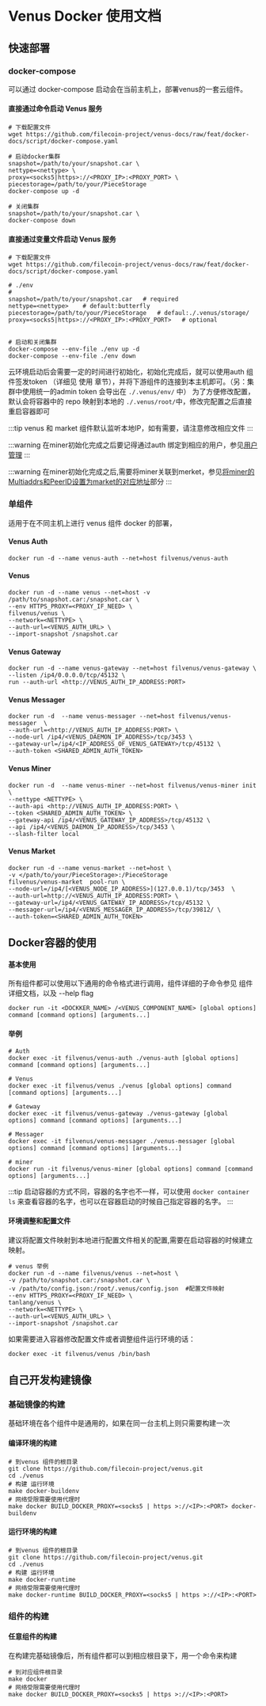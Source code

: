 # Venus Docker 使用文档

## 快速部署

### docker-compose
可以通过 docker-compose 启动会在当前主机上，部署venus的一套云组件。

#### 直接通过命令启动 Venus 服务

```shell
# 下载配置文件
wget https://github.com/filecoin-project/venus-docs/raw/feat/docker-docs/script/docker-compose.yaml

# 启动docker集群
snapshot=/path/to/your/snapshot.car \
nettype=<nettype> \
proxy=<socks5|https>://<PROXY_IP>:<PROXY_PORT> \
piecestorage=/path/to/your/PieceStorage
docker-compose up -d

# 关闭集群
snapshot=/path/to/your/snapshot.car \
docker-compose down
```


#### 直接通过变量文件启动 Venus 服务

```shell
# 下载配置文件
wget https://github.com/filecoin-project/venus-docs/raw/feat/docker-docs/script/docker-compose.yaml 

# ./env 
# 
snapshot=/path/to/your/snapshot.car   # required
nettype=<nettype>    # default:butterfly
piecestorage=/path/to/your/PieceStorage   # defaul:./.venus/storage/
proxy=<socks5|https>://<PROXY_IP>:<PROXY_PORT>   # optional
 

# 启动和关闭集群
docker-compose --env-file ./env up -d
docker-compose --env-file ./env down
```

云环境启动后会需要一定的时间进行初始化，初始化完成后，就可以使用auth 组件签发token （详细见 使用 章节），并将下游组件的连接到本主机即可。（另：集群中使用统一的admin token 会导出在 `./.venus/env/` 中）
为了方便修改配置，默认会将容器中的 repo 映射到本地的 `./.venus/root/`中，修改完配置之后直接重启容器即可

:::tip
venus 和 market 组件默认监听本地IP，如有需要，请注意修改相应文件
:::

:::warning
在miner初始化完成之后要记得通过auth 绑定到相应的用户，参见[用户管理](https://venus.filecoin.io/zh/guide/Using-venus-Shared-Modules.html#%E5%AF%B9%E4%BA%8E%E5%85%B1%E4%BA%AB%E6%A8%A1%E5%9D%97%E7%9A%84%E7%AE%A1%E7%90%86%E5%91%98)
:::

:::warning
在miner初始化完成之后,需要将miner关联到merket，参见[将miner的Multiaddrs和PeerID设置为market的对应地址](https://venus.filecoin.io/zh/market/using-venus-market-for-miner.html#%E4%BD%BF%E7%94%A8%E8%87%AA%E5%B7%B1%E7%9A%84venus%E8%8A%82%E7%82%B9)部分
:::


### 单组件

适用于在不同主机上进行 venus 组件 docker 的部署，

#### Venus Auth

```shell
docker run -d --name venus-auth --net=host filvenus/venus-auth
```

#### Venus

```shell
docker run -d --name venus --net=host -v /path/to/snapshot.car:/snapshot.car \
--env HTTPS_PROXY=<PROXY_IF_NEED> \
filvenus/venus \
--network=<NETTYPE> \
--auth-url=<VENUS_AUTH_URL> \
--import-snapshot /snapshot.car 
```

#### Venus Gateway

```shell
docker run -d --name venus-gateway --net=host filvenus/venus-gateway \
--listen /ip4/0.0.0.0/tcp/45132 \
run --auth-url <http://VENUS_AUTH_IP_ADDRESS:PORT>
```


#### Venus Messager

```shell
docker run -d  --name venus-messager --net=host filvenus/venus-messager  \
--auth-url=<http://VENUS_AUTH_IP_ADDRESS:PORT> \
--node-url /ip4/<VENUS_DAEMON_IP_ADDRESS>/tcp/3453 \
--gateway-url=/ip4/<IP_ADDRESS_OF_VENUS_GATEWAY>/tcp/45132 \
--auth-token <SHARED_ADMIN_AUTH_TOKEN> 
```

#### Venus Miner

```shell
docker run -d  --name venus-miner --net=host filvenus/venus-miner init \
--nettype <NETTYPE> \
--auth-api <http://VENUS_AUTH_IP_ADDRESS:PORT> \
--token <SHARED_ADMIN_AUTH_TOKEN> \
--gateway-api /ip4/<VENUS_GATEWAY_IP_ADDRESS>/tcp/45132 \
--api /ip4/<VENUS_DAEMON_IP_ADDRESS>/tcp/3453 \
--slash-filter local
```


#### Venus Market

```shell
docker run -d --name venus-market --net=host \
-v </path/to/your/PieceStorage>:/PieceStorage
filvenus/venus-market  pool-run \
--node-url=/ip4/[<VENUS_NODE_IP_ADDRESS>](127.0.0.1)/tcp/3453  \
--auth-url=http://<VENUS_AUTH_IP_ADDRESS:PORT> \
--gateway-url=/ip4/<VENUS_GATEWAY_IP_ADDRESS>/tcp/45132 \
--messager-url=/ip4/<VENUS_MESSAGER_IP_ADDRESS>/tcp/39812/ \
--auth-token=<SHARED_ADMIN_AUTH_TOKEN>

```



## Docker容器的使用

#### 基本使用
所有组件都可以使用以下通用的命令格式进行调用，组件详细的子命令参见 组件详细文档，以及 --help flag

```shell
docker run -it <DOCKKER_NAME> /<VENUS_COMPONENT_NAME> [global options] command [command options] [arguments...]
```

#### 举例
```shell
# Auth
docker exec -it filvenus/venus-auth ./venus-auth [global options] command [command options] [arguments...]

# Venus
docker exec -it filvenus/venus ./venus [global options] command [command options] [arguments...]

# Gateway
docker exec -it filvenus/venus-gateway ./venus-gateway [global options] command [command options] [arguments...]

# Messager
docker exec -it filvenus/venus-messager ./venus-messager [global options] command [command options] [arguments...]

# miner
docker run -it filvenus/venus-miner [global options] command [command options] [arguments...]
```
:::tip
启动容器的方式不同，容器的名字也不一样，可以使用  `docker container ls` 来查看容器的名字，也可以在容器启动的时候自己指定容器的名字。
:::

#### 环境调整和配置文件

建议将配置文件映射到本地进行配置文件相关的配置,需要在启动容器的时候建立映射。

```shell
# venus 举例
docker run -d --name filvenus/venus --net=host \
-v /path/to/snapshot.car:/snapshot.car \
-v /path/to/config.json:/root/.venus/config.json  #配置文件映射
--env HTTPS_PROXY=<PROXY_IF_NEED> \
tanlang/venus \
--network=<NETTYPE> \
--auth-url=<VENUS_AUTH_URL> \
--import-snapshot /snapshot.car 
```

如果需要进入容器修改配置文件或者调整组件运行环境的话：

```shell
docker exec -it filvenus/venus /bin/bash
```

## 自己开发构建镜像

### 基础镜像的构建

基础环境在各个组件中是通用的，如果在同一台主机上则只需要构建一次

#### 编译环境的构建

```shell
# 到venus 组件的根目录
git clone https://github.com/filecoin-project/venus.git
cd ./venus
# 构建 运行环境
make docker-buildenv
# 网络受限需要使用代理时
make docker BUILD_DOCKER_PROXY=<socks5 | https >://<IP>:<PORT> docker-buildenv 
```

#### 运行环境的构建

```shell
# 到venus 组件的根目录
git clone https://github.com/filecoin-project/venus.git
cd ./venus
# 构建 运行环境
make docker-runtime
# 网络受限需要使用代理时
make docker-runtime BUILD_DOCKER_PROXY=<socks5 | https >://<IP>:<PORT> 
```

### 组件的构建

#### 任意组件的构建

在构建完基础镜像后，所有组件都可以到相应根目录下，用一个命令来构建

```shell
# 到对应组件根目录
make docker
# 网络受限需要使用代理时
make docker BUILD_DOCKER_PROXY=<socks5 | https >://<IP>:<PORT> 
```
